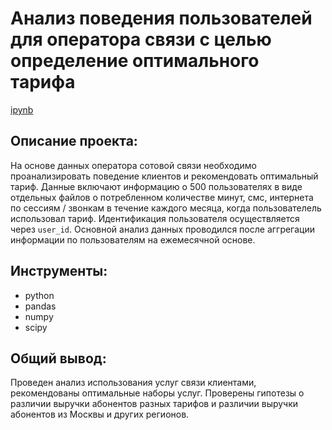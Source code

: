# Анализ поведения пользователей для оператора связи с целью определение оптимального тарифа

[ipynb](https://github.com/AnnaAGor/Yandex_Practicum_projects/blob/main/01%20%D0%A2%D0%B0%D1%80%D0%B8%D1%84%D1%8B%20%D0%BE%D0%BF%D0%B5%D1%80%D0%B0%D1%82%D0%BE%D1%80%D0%BE%D0%B2%20%D1%81%D0%B2%D1%8F%D0%B7%D0%B8/01_%D0%90%D0%BD%D0%B0%D0%BB%D0%B8%D0%B7%20%D1%82%D0%B0%D1%80%D0%B8%D1%84%D0%BE%D0%B2%20%D0%BE%D0%BF%D0%B5%D1%80%D0%B0%D1%82%D0%BE%D1%80%D0%BE%D0%B2%20%D1%81%D0%B2%D1%8F%D0%B7%D0%B8%20%5B%D0%AF%D0%BD%D0%B4%D0%B5%D0%BA%D1%81.%D0%9F%D1%80%D0%B0%D0%BA%D1%82%D0%B8%D0%BA%D1%83%D0%BC%5D.ipynb)

## Описание проекта:
На основе данных оператора сотовой связи необходимо проанализировать поведение клиентов и рекомендовать оптимальный тариф. Данные включают информацию о 500 пользователях в виде отдельных файлов о потребленном количестве минут, смс, интернета по сессиям / звонкам в течение каждого месяца, когда пользователель использовал тариф. Идентификация пользователя осуществляется через `user_id`. Основной анализ данных проводился после аггрегации информации по пользователям на ежемесячной основе.

## Инструменты:
* python
* pandas
* numpy
* scipy

## Общий вывод:
Проведен анализ использования услуг связи клиентами, рекомендованы оптимальные наборы услуг. Проверены гипотезы о различии выручки абонентов разных тарифов и различии выручки абонентов из Москвы и других регионов.
